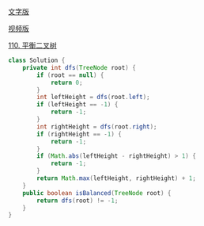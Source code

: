 [文字版](https://programmercarl.com/0110.%E5%B9%B3%E8%A1%A1%E4%BA%8C%E5%8F%89%E6%A0%91.html)

[视频版](https://www.bilibili.com/video/BV1Ug411S7my)

[110. 平衡二叉树](https://leetcode.cn/problems/balanced-binary-tree)

```Java
class Solution {
    private int dfs(TreeNode root) {
        if (root == null) {
            return 0;
        }
        int leftHeight = dfs(root.left);
        if (leftHeight == -1) {
            return -1;
        }
        int rightHeight = dfs(root.right);
        if (rightHeight == -1) {
            return -1;
        }
        if (Math.abs(leftHeight - rightHeight) > 1) {
            return -1;
        }
        return Math.max(leftHeight, rightHeight) + 1;
    }
    public boolean isBalanced(TreeNode root) {
        return dfs(root) != -1;
    }
}
```